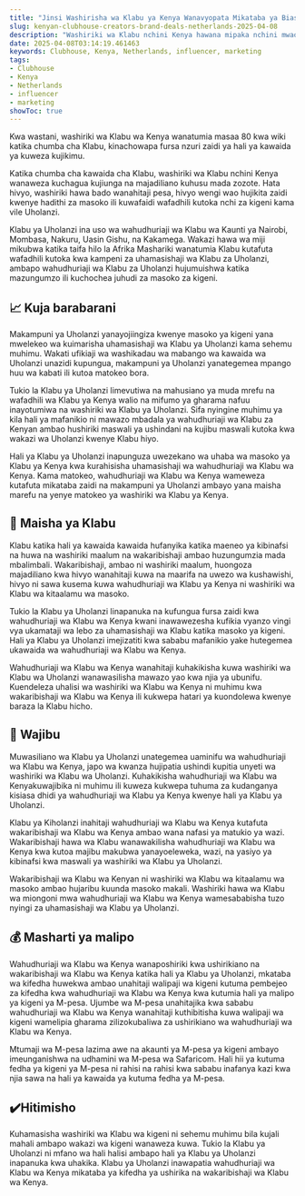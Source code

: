 ```yaml
---
title: "Jinsi Washirisha wa Klabu ya Kenya Wanavyopata Mikataba ya Biashara Nchini Uholanzi"
slug: kenyan-clubhouse-creators-brand-deals-netherlands-2025-04-08
description: "Washiriki wa Klabu nchini Kenya hawana mipaka nchini mwao, lakini hata hivyo, wanatumia uwanja wa kidijitali wa Klabu wa Uholanzi kutafuta mikataba."
date: 2025-04-08T03:14:19.461463
keywords: Clubhouse, Kenya, Netherlands, influencer, marketing
tags:
- Clubhouse
- Kenya
- Netherlands
- influencer
- marketing
showToc: true
---
```


Kwa wastani, washiriki wa Klabu wa Kenya wanatumia masaa 80 kwa wiki katika chumba cha Klabu, kinachowapa fursa nzuri zaidi ya hali ya kawaida ya kuweza kujikimu.

Katika chumba cha kawaida cha Klabu, washiriki wa Klabu nchini Kenya wanaweza kuchagua kujiunga na majadiliano kuhusu mada zozote. 
Hata hivyo, washiriki hawa bado wanahitaji pesa, hivyo wengi wao hujikita zaidi kwenye hadithi za masoko ili kuwafaidi wafadhili kutoka nchi za kigeni kama vile Uholanzi.

Klabu ya Uholanzi ina uso wa wahudhuriaji wa Klabu wa Kaunti ya Nairobi, Mombasa, Nakuru, Uasin Gishu, na Kakamega.
Wakazi hawa wa miji mikubwa katika taifa hilo la Afrika Mashariki wanatumia Klabu kutafuta wafadhili kutoka kwa kampeni za uhamasishaji wa Klabu za Uholanzi, ambapo wahudhuriaji wa Klabu za Uholanzi hujumuishwa katika mazungumzo ili kuchochea juhudi za masoko za kigeni.

## 📈 Kuja barabarani

Makampuni ya Uholanzi yanayojiingiza kwenye masoko ya kigeni yana mwelekeo wa kuimarisha uhamasishaji wa Klabu ya Uholanzi kama sehemu muhimu. 
Wakati ufikiaji wa washikadau wa mabango wa kawaida wa Uholanzi unazidi kupungua, makampuni ya Uholanzi yanategemea mpango huu wa kabati ili kutoa matokeo bora.

Tukio la Klabu ya Uholanzi limevutiwa na mahusiano ya muda mrefu na wafadhili wa Klabu ya Kenya walio na mifumo ya gharama nafuu inayotumiwa na washiriki wa Klabu ya Uholanzi.
Sifa nyingine muhimu ya kila hali ya mafanikio ni mawazo mbadala ya wahudhuriaji wa Klabu za Kenyan ambao hushiriki maswali ya ushindani na kujibu maswali kutoka kwa wakazi wa Uholanzi kwenye Klabu hiyo.

Hali ya Klabu ya Uholanzi inapunguza uwezekano wa uhaba wa masoko ya Klabu ya Kenya kwa kurahisisha uhamasishaji wa wahudhuriaji wa Klabu wa Kenya.
Kama matokeo, wahudhuriaji wa Klabu wa Kenya wameweza kutafuta mikataba zaidi na makampuni ya Uholanzi ambayo yana maisha marefu na yenye matokeo ya washiriki wa Klabu ya Kenya.

## 💼 Maisha ya Klabu

Klabu katika hali ya kawaida kawaida hufanyika katika maeneo ya kibinafsi na huwa na washiriki maalum na wakaribishaji ambao huzungumzia mada mbalimbali.
Wakaribishaji, ambao ni washiriki maalum, huongoza majadiliano kwa hivyo wanahitaji kuwa na maarifa na uwezo wa kushawishi, hivyo ni sawa kusema kuwa wahudhuriaji wa Klabu ya Kenya ni washiriki wa Klabu wa kitaalamu wa masoko.

Tukio la Klabu ya Uholanzi linapanuka na kufungua fursa zaidi kwa wahudhuriaji wa Klabu wa Kenya kwani inawawezesha kufikia vyanzo vingi vya ukamataji wa lebo za uhamasishaji wa Klabu katika masoko ya kigeni.
Hali ya Klabu ya Uholanzi imejizatiti kwa sababu mafanikio yake hutegemea ukawaida wa wahudhuriaji wa Klabu wa Kenya.

Wahudhuriaji wa Klabu wa Kenya wanahitaji kuhakikisha kuwa washiriki wa Klabu wa Uholanzi wanawasilisha mawazo yao kwa njia ya ubunifu.
Kuendeleza uhalisi wa washiriki wa Klabu wa Kenya ni muhimu kwa wakaribishaji wa Klabu wa Kenya ili kukwepa hatari ya kuondolewa kwenye baraza la Klabu hicho.

## 🤝 Wajibu

Muwasiliano wa Klabu ya Uholanzi unategemea uaminifu wa wahudhuriaji wa Klabu wa Kenya, japo wa kwanza hujipatia ushindi kupitia unyeti wa washiriki wa Klabu wa Uholanzi.
Kuhakikisha wahudhuriaji wa Klabu wa Kenyakuwajibika ni muhimu ili kuweza kukwepa tuhuma za kudanganya kisiasa dhidi ya wahudhuriaji wa Klabu ya Kenya kwenye hali ya Klabu ya Uholanzi.

Klabu ya Kiholanzi inahitaji wahudhuriaji wa Klabu wa Kenya kutafuta wakaribishaji wa Klabu wa Kenya ambao wana nafasi ya matukio ya wazi.
Wakaribishaji hawa wa Klabu wanawakilisha wahudhuriaji wa Klabu wa Kenya kwa kutoa majibu makubwa yanayoeleweka, wazi, na yasiyo ya kibinafsi kwa maswali ya washiriki wa Klabu ya Uholanzi.

Wakaribishaji wa Klabu wa Kenyan ni washiriki wa Klabu wa kitaalamu wa masoko ambao hujaribu kuunda masoko makali. 
Washiriki hawa wa Klabu wa miongoni mwa wahudhuriaji wa Klabu wa Kenya wamesababisha tuzo nyingi za uhamasishaji wa Klabu ya Uholanzi.

## 💰 Masharti ya malipo

Wahudhuriaji wa Klabu wa Kenya wanaposhiriki kwa ushirikiano na wakaribishaji wa Klabu wa Kenya katika hali ya Klabu ya Uholanzi, mkataba wa kifedha huwekwa ambao unahitaji walipaji wa kigeni kutuma pembejeo za kifedha kwa wahudhuriaji wa Klabu wa Kenya kwa kutumia hali ya malipo ya kigeni ya M-pesa.
Ujumbe wa M-pesa unahitajika kwa sababu wahudhuriaji wa Klabu wa Kenya wanahitaji kuthibitisha kuwa walipaji wa kigeni wamelipia gharama zilizokubaliwa za ushirikiano wa wahudhuriaji wa Klabu wa Kenya.

Mtumaji wa M-pesa lazima awe na akaunti ya M-pesa ya kigeni ambayo imeunganishwa na udhamini wa M-pesa wa Safaricom. 
Hali hii ya kutuma fedha ya kigeni ya M-pesa ni rahisi na rahisi kwa sababu inafanya kazi kwa njia sawa na hali ya kawaida ya kutuma fedha ya M-pesa.

## ✔️Hitimisho

Kuhamasisha washiriki wa Klabu wa kigeni ni sehemu muhimu bila kujali mahali ambapo wakazi wa kigeni wanaweza kuwa. 
Tukio la Klabu ya Uholanzi ni mfano wa hali halisi ambapo hali ya Klabu ya Uholanzi inapanuka kwa uhakika.
Klabu ya Uholanzi inawapatia wahudhuriaji wa Klabu wa Kenya mikataba ya kifedha ya ushirika na wakaribishaji wa Klabu wa Kenya.